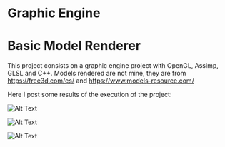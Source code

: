 # Graphic Engine
# Basic Model Renderer
This project consists on a graphic engine project with OpenGL, Assimp, GLSL and C++. Models rendered are not mine, they are from https://free3d.com/es/ and https://www.models-resource.com/

Here I post some results of the execution of the project:

![Alt Text](https://raw.githubusercontent.com/JorgeURJC/GraphicEngine/blob/master/GameEngine/Results/goku.PNG)

![Alt Text](https://raw.githubusercontent.com/JorgeURJC/Basic-Model-Renderer/master/results/lego_sombra_especular.png)

![Alt Text](https://raw.githubusercontent.com/JorgeURJC/Basic-Model-Renderer/master/results/frozono_sombra_especular.png)
